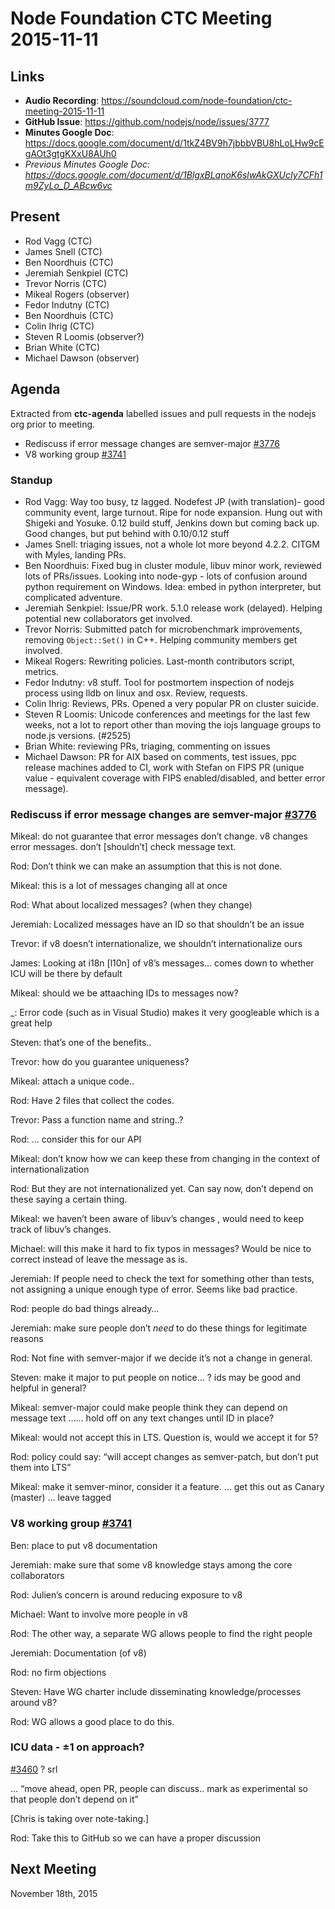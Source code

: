 # Node Foundation CTC Meeting 2015-11-11

## Links

* **Audio Recording**: https://soundcloud.com/node-foundation/ctc-meeting-2015-11-11
* **GitHub Issue**: https://github.com/nodejs/node/issues/3777
* **Minutes Google Doc**: <https://docs.google.com/document/d/1tkZ4BV9h7jbbbVBU8hLoLHw9cEgAOt3gtgKXxU8AUh0>
* _Previous Minutes Google Doc: <https://docs.google.com/document/d/1BlgxBLqnoK6slwAkGXUcIy7CFh1m9ZyLo_D_ABcw6vc>_

## Present

* Rod Vagg (CTC)
* James Snell (CTC)
* Ben Noordhuis (CTC)
* Jeremiah Senkpiel (CTC)
* Trevor Norris (CTC)
* Mikeal Rogers (observer)
* Fedor Indutny (CTC)
* Ben Noordhuis (CTC)
* Colin Ihrig (CTC)
* Steven R Loomis (observer?)
* Brian White (CTC)
* Michael Dawson (observer)

## Agenda

Extracted from **ctc-agenda** labelled issues and pull requests in the nodejs org prior to meeting.

* Rediscuss if error message changes are semver-major [#3776](https://github.com/nodejs/node/issues/3776)
* V8 working group [#3741](https://github.com/nodejs/node/issues/3741)

### Standup

* Rod Vagg: Way too busy, tz lagged. Nodefest JP (with translation)- good community event, large turnout. Ripe for node expansion. Hung out with Shigeki and Yosuke. 0.12 build stuff, Jenkins down but coming back up. Good changes, but put behind with 0.10/0.12 stuff 
* James Snell: triaging issues, not a whole lot more beyond 4.2.2. CITGM with Myles, landing PRs.
* Ben Noordhuis: Fixed bug in cluster module, libuv minor work, reviewed lots of PRs/issues. Looking into node-gyp - lots of confusion around python requirement on Windows. Idea: embed in python interpreter, but complicated adventure.
* Jeremiah Senkpiel: Issue/PR work. 5.1.0 release work (delayed). Helping potential new collaborators get involved.
* Trevor Norris: Submitted patch for microbenchmark improvements, removing `Object::Set()` in C++. Helping community members get involved.
* Mikeal Rogers: Rewriting policies. Last-month contributors script, metrics. 
* Fedor Indutny: v8 stuff. Tool for postmortem inspection of nodejs process using lldb on linux and osx. Review, requests. 
* Colin Ihrig: Reviews, PRs. Opened a very popular PR on cluster suicide.
* Steven R Loomis: Unicode conferences and meetings for the last few weeks, not a lot to report other than moving the iojs language groups to node.js versions. (#2525)
* Brian White: reviewing PRs, triaging, commenting on issues
* Michael Dawson: PR for AIX based on comments, test issues, ppc release machines added to CI, work with Stefan on FIPS PR (unique value - equivalent coverage with FIPS enabled/disabled, and better error message).

### Rediscuss if error message changes are semver-major [#3776](https://github.com/nodejs/node/issues/3776)

Mikeal: do not guarantee that error messages don’t change.  v8 changes error messages. don’t [shouldn’t] check message text.

Rod: Don’t think we can make an assumption that this is not done.

Mikeal: this is a lot of messages changing all at once

Rod: What about localized messages? (when they change)

Jeremiah: Localized messages have an ID so that shouldn’t be an issue

Trevor: if v8 doesn’t internationalize, we shouldn’t internationalize ours

James: Looking at i18n [l10n] of v8’s messages… comes down to whether ICU will be there by default

Mikeal: should we be attaaching IDs to messages now?

_: Error code (such as in Visual Studio) makes it very googleable which is a great help

Steven: that’s one of the benefits..

Trevor: how do you guarantee uniqueness?

Mikeal: attach a unique code..

Rod: Have 2 files that collect the codes. 

Trevor: Pass a function name and string..?

Rod: … consider this for our API

Mikeal: don’t know how we can keep these from changing in the context of internationalization

Rod: But they are not internationalized yet. Can say now, don’t depend on these saying a certain thing.

Mikeal: we haven’t been aware of libuv’s changes , would need to keep track of libuv’s changes.

Michael: will this make it hard to fix typos in messages? Would be nice to correct instead of leave the message as is.

Jeremiah: If people need to check the text for something other than tests, not assigning a unique enough type of error. Seems like bad practice.

Rod: people do bad things already…

Jeremiah: make sure people don’t *need* to do these things for legitimate reasons

Rod: Not fine with semver-major if we decide it’s not a change in general.

Steven: make it major to put people on notice… ? ids may be good and helpful in general?

Mikeal: semver-major could make people think they can depend on message text …… hold off on any text changes until ID in place?

Mikeal: would not accept this in LTS. Question is, would we accept it for 5?

Rod: policy could say: “will accept changes as semver-patch, but don’t put them into LTS”

Mikeal: make it semver-minor, consider it a feature. … get this out as Canary (master) … leave tagged

### V8 working group [#3741](https://github.com/nodejs/node/issues/3741)

Ben: place to put v8 documentation

Jeremiah: make sure that some v8 knowledge stays among the core collaborators

Rod: Julien’s concern is around reducing exposure to v8

Michael: Want to involve more people in v8

Rod: The other way, a separate WG allows people to find the right people

Jeremiah: Documentation  (of v8)

Rod: no firm objections

Steven: Have WG charter include disseminating knowledge/processes around v8?

Rod: WG allows a good place to do this.


### ICU data - ±1 on approach?
[#3460](https://github.com/nodejs/node/issues/3460) ? srl

…  “move ahead, open PR, people can discuss.. mark as experimental so that people don’t depend on it”

[Chris is taking over note-taking.]

Rod: Take this to GitHub so we can have a proper discussion

## Next Meeting

November 18th, 2015

